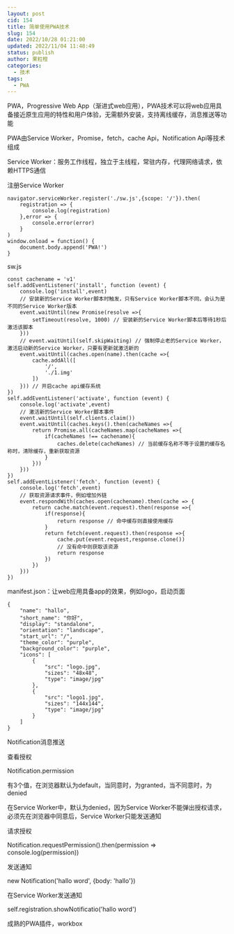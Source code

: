 ```yaml
---
layout: post
cid: 154
title: 简单使用PWA技术
slug: 154
date: 2022/10/28 01:21:00
updated: 2022/11/04 11:48:49
status: publish
author: 果粒橙
categories: 
  - 技术
tags: 
  - PWA
---
```



PWA，Progressive Web App（渐进式web应用），PWA技术可以将web应用具备接近原生应用的特性和用户体验，无需额外安装，支持离线缓存，消息推送等功能

PWA由Service Worker，Promise，fetch，cache Api，Notification Api等技术组成

Service Worker：服务工作线程，独立于主线程，常驻内存，代理网络请求，依赖HTTPS通信

注册Service Worker

    navigator.serviceWorker.register('./sw.js',{scope: '/'}).then(
        registration => {
            console.log(registration)
        },error => {
            console.error(error)
        }
    )
    window.onload = function() {
        document.body.append('PWA!')
    }

sw.js

    const cachename = 'v1'
    self.addEventListener('install', function (event) {
        console.log('install',event)
        // 安装新的Service Worker脚本时触发，只有Service Worker脚本不同，会认为是不同的Service Worker版本
        event.waitUntil(new Promise(resolve =>{
            setTimeout(resolve, 1000) // 安装新的Service Worker脚本后等待1秒后激活该脚本
        }))
        // event.waitUntil(self.skipWaiting) // 强制停止老的Service Worker，激活启动新的Service Worker，只要有更新就激活新的
        event.waitUntil(caches.open(name).then(cache =>{
            cache.addAll([
                '/',
                './1.img'
            ])
        })) // 开启cache api缓存系统
    })
    self.addEventListener('activate', function (event) {
        console.log('activate',event)
        // 激活新的Service Worker脚本事件
        event.waitUntil(self.clients.claim())
        event.waitUntil(caches.keys().then(cacheNames =>{
            return Promise.all(cacheNames.map(cacheNames =>{
                if(cacheNames !== cachename){
                    caches.delete(cacheNames) // 当前缓存名称不等于设置的缓存名称时，清除缓存，重新获取资源
                }
            }))
        }))
    })
    self.addEventListener('fetch', function (event) {
        console.log('fetch',event)
        // 获取资源请求事件，例如增加外链
        event.respondWith(caches.open(cachename).then(cache => {
            return cache.match(event.request).then(response =>{
                if(response){
                    return response // 命中缓存则直接使用缓存
                }
                return fetch(event.request).then(response =>{
                    cache.put(event.request,response.clone())
                    // 没有命中则获取该资源
                    return response
                })
            })
        }))
    })







manifest.json：让web应用具备app的效果，例如logo，启动页面

    {
        "name": "hallo",
        "short_name": "你好",
        "display": "standalone",
        "orientation": "landscape",
        "start_url": "/",
        "theme_color": "purple",
        "background_color": "purple",
        "icons": [
            {
                "src": "logo.jpg",
                "sizes": "48x48",
                "type": "image/jpg"
            },
            {
                "src": "logo1.jpg",
                "sizes": "144x144",
                "type": "image/jpg"
            }
        ]
    }



Notification消息推送

查看授权

Notification.permission

有3个值，在浏览器默认为default，当同意时，为granted，当不同意时，为denied

在Service Worker中，默认为denied，因为Service Worker不能弹出授权请求，必须先在浏览器中同意后，Service Worker只能发送通知

请求授权

Notification.requestPermission().then(permission => console.log(permission))

发送通知

new Notification('hallo word', {body: 'hallo'})

在Service Worker发送通知

self.registration.showNotificatio('hallo word')



成熟的PWA插件，workbox




